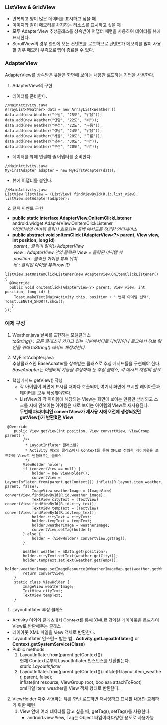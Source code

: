 ### ListView & GridView 
- 반복되고 양이 많은 데이터를 표시하고 싶을 때
- 이미지와 같이 메모리를 차지하는 리소스를 표시하고 싶을 때    
- 모두 AdapterView 추상클래스를 상속받아 어댑터 패턴을 사용하여 데이터를 뷰에 표시한다.
- ScrollView의 경우 한번에 모든 컨텐츠를 로드하므로 컨텐츠가 메모리를 많이 사용할 경우 메모리 부족으로 앱이 종료될 수 있다.

### AdapterView
AdapterView를 상속받은 뷰들은 화면에 보이는 내용만 로드하는 기법을 사용한다.

1. AdapterView의 구현
- 데이터를 준비한다.
```{.java}
//MainActivity.java
ArrayList<Weather> data = new ArrayList<Weather>()
data.add(new Weather("수원", "25도", "맑음"));
data.add(new Weather("안양", "22도", "비"));
data.add(new Weather("부천", "22도", "구름"));
data.add(new Weather("성남", "24도", "맑음"));
data.add(new Weather("서울", "28도", "구름"));
data.add(new Weather("광주", "30도", "비"));
data.add(new Weather("부산", "20도", "비"));
```
- 데이터를 뷰에 연결해 줄 어댑터를 준비한다.
```{.java}
//MainActivity.java
MyFirstAdapter adapter = new MyFirstAdapter(data);
```
- 뷰에 어댑터를 붙인다.
```{.java}
//MainActivity.java
ListView listView = (ListView) findViewById(R.id.list_view);
listView.setAdapter(adapter);
```
2. 클릭 이벤트 구현    
- **public static interface AdapterView.OnItemClickListener**    
android.widget.AdapterView.OnItemClickListener    
*어댑터뷰의 아이템 클릭시 호출되는 콜백 메서드를 정의한 인터페이스*
- **public abstract void onItemClick (AdapterView<?> parent, View view, int position, long id)**    
&nbsp;*parent : 클릭이 일어난 AdapterView*    
&nbsp;*view : AdapterView 안의 클릭된 View = 클릭된 아이템 뷰*    
&nbsp;*position : 클릭된 아이템 뷰의 위치*    
&nbsp;*id : 클릭된 아이템 뷰의 row ID*


```{.java}
listView.setOnItemClickListener(new AdapterView.OnItemClickListener() {
  @Override
  public void onItemClick(AdapterView<?> parent, View view, int position, long id) {
    Toast.makeText(MainActivity.this, position + " 번째 아이템 선택", Toast.LENGTH_SHORT).show();
   }
});
```

### 예제 구성
1. Weather.java
날씨를 표현하는 모델클래스    
*toString() : 모든 클래스가 가지고 있는 기본메서디로 디버깅이나 로그에서 정보 확인을 위해 toString() 메서드 재정의한다.*

2. MyFirstAdapter.java    
추상클래스인 BaseAdapter를 상속받는 클래스로 추상 메서드들을 구현해야 한다.    
*BaseAdapter는 어댑터의 기능을 추상화해 둔 추상 클래스, 각 메서드 재정의 필요*    

- 핵심메서드 getView() 작성    
	- 각 아이템이 화면에 표시될 때마다 호출되며, 여기서 화면에 표시할 레이아웃과 데이터를 모두 작성해야한다.    
	- ListView의 각 아이템에 해당되는 View는 화면에 보이는 만큼만 생성되고 스크롤 시에 안쓰이는 아이템은 새로 보이는 아이템의 View로 재사용된다.    
	**두번째 파라미터인 convertView가 재사용 시에 이전에 생성되었던 getView()가 반환했던 View**

```{.java}
 @Override
    public View getView(int position, View convertView, ViewGroup parent) {
        /**
         * LayoutInflater 클래스란?
         * Activity 이외의 클래스에서 Context를 통해 XML로 정의한 레이아웃을 로드하여 View로 반환해주는 클래스
         */
        ViewHolder holder;
        if (convertView == null) {
            holder = new ViewHolder();
            convertView = LayoutInflater.from(parent.getContext()).inflate(R.layout.item_weather, parent, false);
            ImageView weatherImage = (ImageView) convertView.findViewById(R.id.weather_image);
            TextView cityText = (TextView) convertView.findViewById(R.id.city_text);
            TextView tempText = (TextView) convertView.findViewById(R.id.temp_text);
            holder.cityText = cityText;
            holder.tempText = tempText;
            holder.weatherImage = weatherImage;
            convertView.setTag(holder);
        } else {
            holder = (ViewHolder) convertView.getTag();
        }

        Weather weather = mData.get(position);
        holder.cityText.setText(weather.getCity());
        holder.tempText.setText(weather.getTemp());
        holder.weatherImage.setImageResource(mWeatherImageMap.get(weather.getWeather()));
        return convertView;
    }
    static class ViewHolder {
        ImageView weatherImage;
        TextView cityText;
        TextView tempText;
    }
```

1. LayoutInflater 추상 클래스
- Activity 이외의 클래스에서 Context를 통해 XML로 정의한 레이아웃을 로드하여 View로 반환해주는 클래스
- 레이아웃 XML 파일을 View 객체로 반환한다.
- LayoutInflater 인스턴스 받는 법 : **Activity.getLayoutInflater()** or **Context.getSystemService(Class)**
- Public methods
	1. LayoutInflater.from(parent.getContext())    
		현재 Context로부터 LayoutInflater 인스턴스를 반환받는다.    
		*static LayoutInflater*
    2. LayoutInflater.from(parent.getContext()).inflate(R.layout.item_weather, parent, false);    
    	inflate(int resource, ViewGroup root, boolean attachToRoot)    
        xml파일 item_weather을 View 객체 형태로 반환한다.
        
2. ViewHolder
자주 사용하는 뷰를 한번 로드하면 재사용하고 표시할 내용만 교체하기 위한 패턴
	1. View 안에 여러 데이터를 담고 싶을 때, getTag(), setTag()를 사용한다.
		- android.view.View, Tag는 Object 타입이라 다양한 용도로 사용가능

